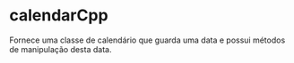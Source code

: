calendarCpp
===========

Fornece uma classe de calendário que guarda uma data e possui métodos de manipulação desta data.
